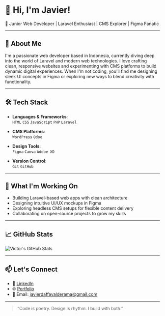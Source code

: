 # 👋 Hi, I'm Javier!

🎯 Junior Web Developer | Laravel Enthusiast | CMS Explorer | Figma Fanatic

---

## 🚀 About Me

I'm a passionate web developer based in Indonesia, currently diving deep into the world of Laravel and modern web technologies. I love crafting clean, responsive websites and experimenting with CMS platforms to build dynamic digital experiences. When I'm not coding, you'll find me designing sleek UI concepts in Figma or exploring new ways to blend creativity with functionality.

---

## 🛠️ Tech Stack

- **Languages & Frameworks**:  
  `HTML` `CSS` `JavaScript` `PHP` `Laravel`

- **CMS Platforms**:  
  `WordPress` `Odoo`

- **Design Tools**:  
  `Figma` `Canva` `Adobe XD`

- **Version Control**:  
  `Git` `GitHub`

---

## 📌 What I'm Working On

- Building Laravel-based web apps with clean architecture  
- Designing intuitive UI/UX mockups in Figma  
- Exploring headless CMS setups for flexible content delivery  
- Collaborating on open-source projects to grow my skills

---

## 📈 GitHub Stats

![Victor's GitHub Stats](https://github-readme-stats.vercel.app/api?username=your-username&show_icons=true&theme=radical)

---

## 📫 Let's Connect

- 💼 [LinkedIn](https://www.linkedin.com/in/javier-daffa-valderama-3a4b752a0/)
- 🌐 [Portfolio](https://javier-bio.odoo.com)  
- 📧 Email: javierdaffavalderama@gmail.com

---

> “Code is poetry. Design is rhythm. I build with both.”
